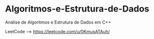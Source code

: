 # Algoritmos-e-Estrutura-de-Dados

Análise de Algoritmos e Estrutura de Dados em C++

LeetCode --> https://leetcode.com/u/0KmusATAuh/
